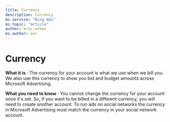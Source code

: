 ```yaml
---
title: Currency
description: Currency
ms.service: "Bing-Ads"
ms.topic: "article"
author: eric-urban
ms.author: eur
---
```


# Currency

**What it is** : The currency for your account is what we use when we bill you. We also use this currency to show you bid and budget amounts across Microsoft Advertising.

**What you need to know** : You cannot change the currency for your account once it's set. So, if you want to be billed in a different currency, you will need to create another account. To run ads on social networks the currency in Microsoft Advertising must match the currency in your social network account.



